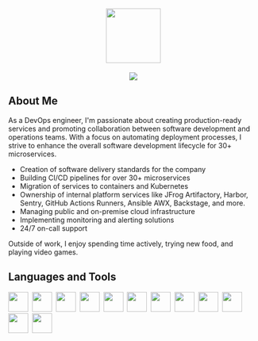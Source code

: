 <div align="center">
    <h1>
        <image src="https://i.giphy.com/media/v1.Y2lkPTc5MGI3NjExM2VrdmtreHE1bHVvdmU3bGVmOXhqbTV6MzMxbnBrZHFidm9mYzRzeCZlcD12MV9pbnRlcm5hbF9naWZfYnlfaWQmY3Q9Zw/Nx0rz3jtxtEre/giphy.gif" width="110" />
    </h1>
    <div>
        <a href="https://www.linkedin.com/in/piotr-smietana/">
            <img src="https://img.shields.io/badge/LinkedIn-blue?style=for-the-badge&logo=linkedin&logoColor=white" />
        </a>
    </div>
</div>

## About Me

As a DevOps engineer, I'm passionate about creating production-ready services and promoting collaboration between software development and operations teams.
With a focus on automating deployment processes, I strive to enhance the overall software development lifecycle for 30+ microservices.

* Creation of software delivery standards for the company
* Building CI/CD pipelines for over 30+ microservices
* Migration of services to containers and Kubernetes
* Ownership of internal platform services like JFrog Artifactory, Harbor, Sentry, GitHub Actions Runners, Ansible AWX, Backstage, and more.
* Managing public and on-premise cloud infrastructure
* Implementing monitoring and alerting solutions
* 24/7 on-call support

Outside of work, I enjoy spending time actively, trying new food, and playing video games.

## Languages and Tools

<div>
  <img src="https://cdn.jsdelivr.net/gh/devicons/devicon@v2.16.0/icons/python/python-original.svg" width="40" height="40"/>&nbsp;
  <img src="https://cdn.jsdelivr.net/gh/devicons/devicon@v2.16.0/icons/java/java-original.svg" width="40" height="40"/>&nbsp
  <img src="https://cdn.jsdelivr.net/gh/devicons/devicon@v2.16.0/icons/amazonwebservices/amazonwebservices-plain-wordmark.svg" width="40" height="40"/>&nbsp;
  <img src="https://cdn.jsdelivr.net/gh/devicons/devicon@v2.16.0/icons/kubernetes/kubernetes-original.svg" width="40" height="40"/>&nbsp;
  <img src="https://cdn.jsdelivr.net/gh/devicons/devicon@v2.16.0/icons/docker/docker-original.svg" width="40" height="40"/>&nbsp;
  <img src="https://cdn.jsdelivr.net/gh/devicons/devicon@v2.16.0/icons/helm/helm-original.svg" width="40" height="40"/>&nbsp;
  <img src="https://cdn.jsdelivr.net/gh/devicons/devicon@v2.16.0/icons/prometheus/prometheus-plain-wordmark.svg" width="40" height="40"/>&nbsp;
  <img src="https://cdn.jsdelivr.net/gh/devicons/devicon@v2.16.0/icons/grafana/grafana-original-wordmark.svg" width="40" height="40"/>&nbsp;
  <img src="https://cdn.jsdelivr.net/gh/devicons/devicon@v2.16.0/icons/opentelemetry/opentelemetry-original-wordmark.svg" width="40" height="40"/>&nbsp;
  <img src="https://cdn.jsdelivr.net/gh/devicons/devicon@v2.16.0/icons/jenkins/jenkins-original.svg" width="40" height="40"/>&nbsp;  
  <img src="https://cdn.jsdelivr.net/gh/devicons/devicon@v2.16.0/icons/gitlab/gitlab-plain-wordmark.svg" width="40" height="40"/>&nbsp;
  <img src="https://cdn.jsdelivr.net/gh/devicons/devicon@v2.16.0/icons/linux/linux-original.svg" width="40" height="40"/>&nbsp;
</div>
